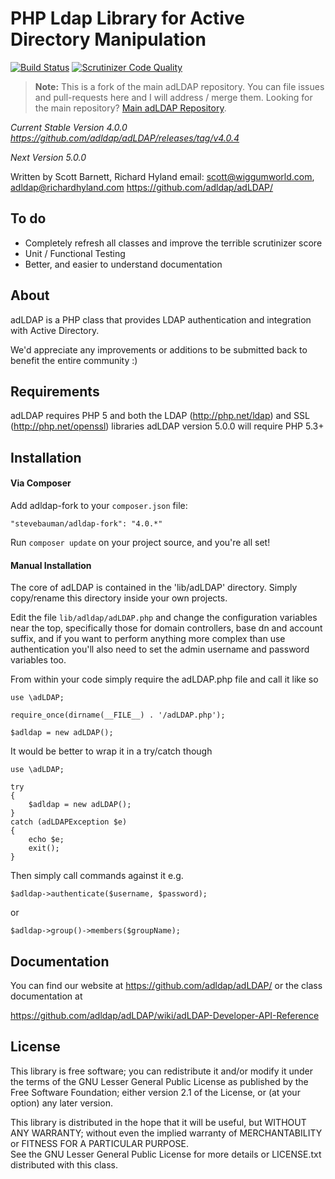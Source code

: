 # PHP Ldap Library for Active Directory Manipulation

[![Build Status](https://travis-ci.org/stevebauman/adldap-fork.svg)](https://travis-ci.org/stevebauman/adldap-fork)
[![Scrutinizer Code Quality](https://scrutinizer-ci.com/g/stevebauman/adldap-fork/badges/quality-score.png?b=master)](https://scrutinizer-ci.com/g/stevebauman/adldap-fork/?branch=master)

> **Note:** This is a fork of the main adLDAP repository. You can file issues and pull-requests here and I will address / merge them.
> Looking for the main repository? [Main adLDAP Repository](https://github.com/adLDAP/adLDAP).

*Current Stable Version 4.0.0 https://github.com/adldap/adLDAP/releases/tag/v4.0.4*

*Next Version 5.0.0*

Written by Scott Barnett, Richard Hyland
email: scott@wiggumworld.com, adldap@richardhyland.com
https://github.com/adldap/adLDAP/

## To do

- Completely refresh all classes and improve the terrible scrutinizer score
- Unit / Functional Testing
- Better, and easier to understand documentation

## About

adLDAP is a PHP class that provides LDAP authentication and integration with Active Directory.

We'd appreciate any improvements or additions to be submitted back
to benefit the entire community :)

## Requirements

adLDAP requires PHP 5 and both the LDAP (http://php.net/ldap) and SSL (http://php.net/openssl) libraries
adLDAP version 5.0.0 will require PHP 5.3+

## Installation

#### Via Composer

Add adldap-fork to your `composer.json` file:

    "stevebauman/adldap-fork": "4.0.*"

Run `composer update` on your project source, and you're all set!

#### Manual Installation

The core of adLDAP is contained in the 'lib/adLDAP' directory.  Simply copy/rename this directory inside your own
projects.

Edit the file ``lib/adldap/adLDAP.php`` and change the configuration variables near the top, specifically
those for domain controllers, base dn and account suffix, and if you want to perform anything more complex
than use authentication you'll also need to set the admin username and password variables too.

From within your code simply require the adLDAP.php file and call it like so

    use \adLDAP;
    
    require_once(dirname(__FILE__) . '/adLDAP.php');
    
    $adldap = new adLDAP();

It would be better to wrap it in a try/catch though

    use \adLDAP;
    
    try
    {
        $adldap = new adLDAP();
    }
    catch (adLDAPException $e)
    {
        echo $e;
        exit();   
    }

Then simply call commands against it e.g.

``$adldap->authenticate($username, $password);``

or 

``$adldap->group()->members($groupName);``

## Documentation

You can find our website at https://github.com/adldap/adLDAP/ or the class documentation at

https://github.com/adldap/adLDAP/wiki/adLDAP-Developer-API-Reference

## License

This library is free software; you can redistribute it and/or modify it under the terms of the 
GNU Lesser General Public License as published by the Free Software Foundation; either
version 2.1 of the License, or (at your option) any later version.

This library is distributed in the hope that it will be useful, but WITHOUT ANY WARRANTY; 
without even the implied warranty of MERCHANTABILITY or FITNESS FOR A PARTICULAR PURPOSE.  
See the GNU Lesser General Public License for more details or LICENSE.txt distributed with
this class.
